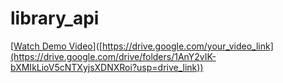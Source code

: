# library_api
[[Watch Demo Video](https://drive.google.com/drive/folders/1AnY2vIK-bXMIkLioV5cNTXyjsXDNXRoi?usp=drive_link)]([https://drive.google.com/your_video_link](https://drive.google.com/drive/folders/1AnY2vIK-bXMIkLioV5cNTXyjsXDNXRoi?usp=drive_link))

